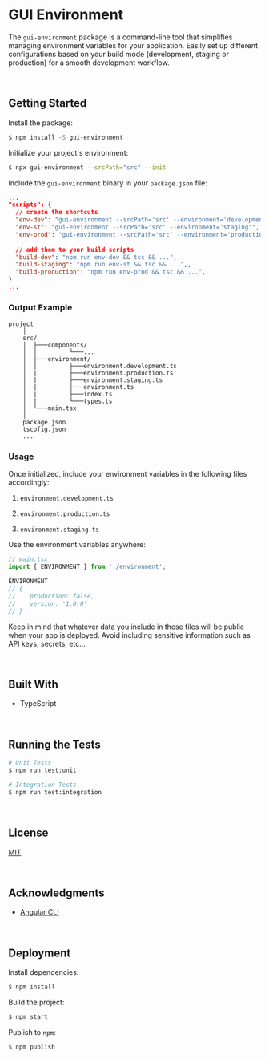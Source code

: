 # GUI Environment

The `gui-environment` package is a command-line tool that simplifies managing environment variables for your application. Easily set up different configurations based on your build mode (development, staging or production) for a smooth development workflow.

</br>

## Getting Started

Install the package:
```bash
$ npm install -S gui-environment
```

Initialize your project's environment:
```bash
$ npx gui-environment --srcPath="src" --init
```

Include the `gui-environment` binary in your `package.json` file:
```json
...
"scripts": {
  // create the shortcuts
  "env-dev": "gui-environment --srcPath='src' --environment='development'",
  "env-st": "gui-environment --srcPath='src' --environment='staging'",
  "env-prod": "gui-environment --srcPath='src' --environment='production'",
  
  // add them to your build scripts
  "build-dev": "npm run env-dev && tsc && ...",
  "build-staging": "npm run env-st && tsc && ...",,
  "build-production": "npm run env-prod && tsc && ...",
}
...
```




### Output Example

```
project
    │
    src/
    │  ├───components/
    │  │         └───...
    │  ├───environment/
    │  |         ├───environment.development.ts
    │  |         ├───environment.production.ts
    │  |         ├───environment.staging.ts
    │  |         ├───environment.ts
    │  |         ├───index.ts
    │  |         └───types.ts
    │  └───main.tsx
    │
    package.json
    tscofig.json
    ...
```

### Usage

Once initialized, include your environment variables in the following files accordingly:

1. `environment.development.ts`

2. `environment.production.ts`

3. `environment.staging.ts`

Use the environment variables anywhere:

```typescript
// main.tsx
import { ENVIRONMENT } from './environment';

ENVIRONMENT
// {
//    production: false,
//    version: '1.0.0'
// }
```
Keep in mind that whatever data you include in these files will be public when your app is deployed. Avoid including sensitive information such as API keys, secrets, etc...


<br/>

## Built With

- TypeScript





<br/>

## Running the Tests
```bash
# Unit Tests
$ npm run test:unit

# Integration Tests
$ npm run test:integration
```



<br/>

## License

[MIT](https://choosealicense.com/licenses/mit/)





<br/>

## Acknowledgments

- [Angular CLI](https://angular.dev/)





<br/>

## Deployment

Install dependencies:
```bash
$ npm install
```

Build the project:
```bash
$ npm start
```

Publish to `npm`:
```bash
$ npm publish
```